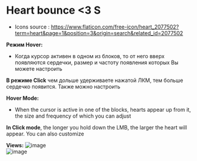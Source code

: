 # Heart bounce <3 S

- Icons source : https://www.flaticon.com/free-icon/heart_2077502?term=heart&page=1&position=3&origin=search&related_id=2077502

**Режим Hover:**
- Когда курсор активен в одном из блоков, то от него вверх появляются сердечки, размер и частоту появления которых Вы можете настроить

**В режиме Click** чем дольше удерживаете нажатой ЛКМ, тем больше сердечко появится. Также можно настроить

**Hover Mode:**
- When the cursor is active in one of the blocks, hearts appear up from it, the size and frequency of which you can adjust

**In Click mode**, the longer you hold down the LMB, the larger the heart will appear. You can also customize

**Views:** 
![image](https://github.com/17neverends/Heart-Bounce/assets/118381764/5551c825-7d4b-4609-aa45-3996e4699217)
<br>
![image](https://github.com/17neverends/Heart-Bounce/assets/118381764/58c2f4c8-b1c5-445a-aa38-5514640d715d)
